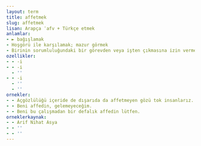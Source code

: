 ```yaml
---
layout: term
title: affetmek
slug: affetmek
lisan: Arapça ʿafv + Türkçe etmek
anlamlar:
- ► bağışlamak
- Hoşgörü ile karşılamak; mazur görmek
- Birinin sorumluluğundaki bir görevden veya işten çıkmasına izin vermek
ozellikler:
- - -i
- - -i
  - ''
- - -i
  - ''
  - ''
ornekler:
- - Açgözlülüğü içeride de dışarıda da affetmeyen gözü tok insanlarız.
- - Beni affedin, gelemeyeceğim.
- - Beni bu çalışmadan bir defalık affedin lütfen.
orneklerkaynak:
- - Arif Nihat Asya
- - ''
- - ''
---
```

